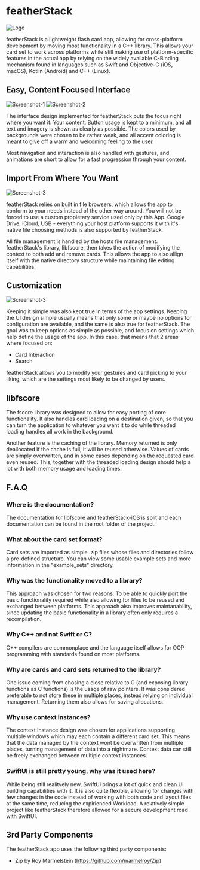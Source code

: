 # featherStack

![Logo](img/repo/logo.png)

featherStack is a lightweight flash card app, allowing for cross-platform development by moving most functionality in a C++ library. This allows your card set to work across platforms while still making use of platform-specific features in the actual
app by relying on the widely available C-Binding mechanism found in languages such as Swift and Objective-C (iOS, macOS),
Kotlin (Android) and C++ (Linux).

## Easy, Content Focused Interface

![Screenshot-1](img/repo/collection.png) ![Screenshot-2](img/repo/cardset.png)

The interface design implemented for featherStack puts the focus right where you want it: Your content.
Button usage is kept to a minimum, and all text and imagery is shown as clearly as possible.
The colors used by backgrounds were chosen to be rather weak, and all accent coloring is meant to give
off a warm and welcoming feeling to the user.

Most navigation and interaction is also handled with gestures, and animations are short to allow for a fast
progression through your content.

## Import From Where You Want

![Screenshot-3](img/repo/import.png)

featherStack relies on built in file browsers, which allows the app to conform to your needs instead of the 
other way around. You will not be forced to use a custom propietary service used only by this App. Google 
Drive, iCloud, USB - everything your host platform supports it with it's native file choosing methods is also supported by featherStack. 

All file management is handled by the hosts file management. featherStack's library, libfscore, then takes the action of modifying the context to both add and remove cards. This allows the app to also allign itself with the native directory structure while maintaining file editing capabilities.

## Customization

![Screenshot-3](img/repo/settings.png)

Keeping it simple was also kept true in terms of the app settings. Keeping the UI design simple usually means that
only some or maybe no options for configuration are available, and the same is also true for featherStack.
The goal was to keep options as simple as possible, and focus on settings which help define the usage of the app.
In this case, that means that 2 areas where focused on:

- Card Interaction
- Search

featherStack allows you to modify your gestures and card picking to your liking, which are the settings most likely to
be changed by users.

## libfscore

The fscore library was designed to allow for easy porting of core functionality. It also handles card loading on a destination 
given, so that you can turn the application to whatever you want it to do while threaded loading handles all work in the 
background.

Another feature is the caching of the library. Memory returned is only deallocated if the cache is full, it will be reused otherwise.
Values of cards are simply overwritten, and in some cases depending on the requested card even reused. This, together with the
threaded loading design should help a lot with both memory usage and loading times.

## F.A.Q

### Where is the documentation?
The documentation for libfscore and featherStack-iOS is split and each documentation
can be found in the root folder of the project.

### What about the card set format?
Card sets are imported as simple .zip files whose files and directories follow a pre-defined
structure. You can view some usable example sets and more information in the "example_sets"
directory.

### Why was the functionality moved to a library?
This approach was chosen for two reasons: To be able to quickly port the basic functionality required while also
allowing for files to be reused and exchanged between platforms. This approach also improves maintanability, since 
updating the basic functionality in a library often only requires a recompilation.

### Why C++ and not Swift or C?
C++ compilers are commonplace and the language itself allows for OOP programming with standards found on most
platforms.

### Why are cards and card sets returned to the library?
One issue coming from chosing a close relative to C (and exposing library functions as C functions) is the usage of raw
pointers. It was considered preferable to not store these in multiple places, instead relying on individual management.
Returning them also allows for saving allocations.

### Why use context instances?
The context instance design was chosen for applications supporting multiple windows which may each contain a different card
set. This means that the data managed by the context wont be overwritten from multiple places, turning management of data into a nightmare. Context data can still be freely exchanged between multiple context instances.

### SwiftUI is still pretty young, why was it used here?
While being still realitvely new, SwiftUI brings a lot of quick and clean UI building capabilities with it.
It is also quite flexible, allowing for changes with few changes in the code instead of working with both code
and layout files at the same time, reducing the expirienced Workload.
A relatively simple project like featherStack therefore allowed for a secure development road with SwiftUI.

## 3rd Party Components
The featherStack app uses the following third party components:

- Zip by Roy Marmelstein (https://github.com/marmelroy/Zip)
